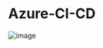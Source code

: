 # Azure-CI-CD

![image](https://github.com/user-attachments/assets/5312bf3a-87e7-41b8-ad1a-a86c63a9a152)
